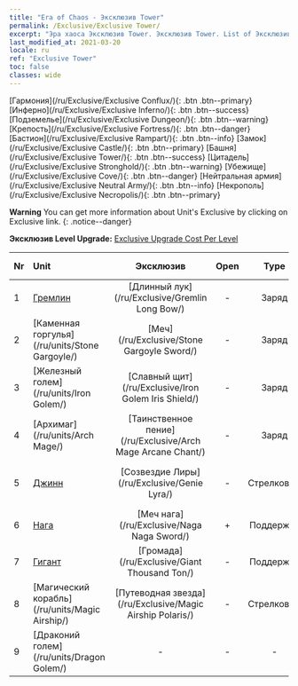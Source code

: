 ```yaml
---
title: "Era of Chaos - Эксклюзив Tower"
permalink: /Exclusive/Exclusive Tower/
excerpt: "Эра хаоса Эксклюзив Tower. Эксклюзив Tower. List of Эксклюзив Tower in Era of Chaos"
last_modified_at: 2021-03-20
locale: ru
ref: "Exclusive Tower"
toc: false
classes: wide
---
```

 [Гармония](/ru/Exclusive/Exclusive Conflux/){: .btn .btn--primary} [Инферно](/ru/Exclusive/Exclusive Inferno/){: .btn .btn--success} [Подземелье](/ru/Exclusive/Exclusive Dungeon/){: .btn .btn--warning} [Крепость](/ru/Exclusive/Exclusive Fortress/){: .btn .btn--danger} [Бастион](/ru/Exclusive/Exclusive Rampart/){: .btn .btn--info} [Замок](/ru/Exclusive/Exclusive Castle/){: .btn .btn--primary} [Башня](/ru/Exclusive/Exclusive Tower/){: .btn .btn--success} [Цитадель](/ru/Exclusive/Exclusive Stronghold/){: .btn .btn--warning} [Убежище](/ru/Exclusive/Exclusive Cove/){: .btn .btn--danger} [Нейтральная армия](/ru/Exclusive/Exclusive Neutral Army/){: .btn .btn--info} [Некрополь](/ru/Exclusive/Exclusive Necropolis/){: .btn .btn--primary} 

**Warning** You can get more information about Unit's Exclusive by clicking on Exclusive link. 
{: .notice--danger}

 **Эксклюзив Level Upgrade:** [Exclusive Upgrade Cost Per Level](/Exclusive/ExclusiveUpgradeCostPerLevel/)

  | Nr |         Unit        | Эксклюзив | Open  |    Type   |  Item to Rank UP      |  Облик   |
  |:---|:--------------------|:-------------:|:-----:|:---------:|:---------------------:|:-------:|
  | 1  | [Гремлин](/ru/units/Gremlin/) | [Длинный лук](/ru/Exclusive/Gremlin Long Bow/) | - | Заряд | [Жетон длинного лука](/ru/Items/con_914/) | - |
  | 2  | [Каменная горгулья](/ru/units/Stone Gargoyle/) | [Меч](/ru/Exclusive/Stone Gargoyle Sword/) | - | Заряд | [Жетон меча](/ru/Items/con_912/) | - |
  | 3  | [Железный голем](/ru/units/Iron Golem/) | [Славный щит](/ru/Exclusive/Iron Golem Iris Shield/) | - | Заряд | [Жетон славного щита](/ru/Items/con_913/) | - |
  | 4  | [Архимаг](/ru/units/Arch Mage/) | [Таинственное пение](/ru/Exclusive/Arch Mage Arcane Chant/) | - | Заряд | [Жетон таинственного пения](/ru/Items/con_915/) | - |
  | 5  | [Джинн](/ru/units/Genie/) | [Созвездие Лиры](/ru/Exclusive/Genie Lyra/) | - | Стрелковый | [Жетон Созвездия Лиры](/ru/Items/con_986/) | [Особый облик: Созвездие Лиры](/ru/Items/con_654/) |
  | 6  | [Нага](/ru/units/Naga/) | [Меч нага](/ru/Exclusive/Naga Naga Sword/) | + | Поддержка | [Жетон меча нага](/ru/Items/con_987/) | [Особый облик: Меч нага](/ru/Items/con_655/) |
  | 7  | [Гигант](/ru/units/Giant/) | [Громада](/ru/Exclusive/Giant Thousand Ton/) | - | Поддержка | [Жетон Громады](/ru/Items/con_988/) | [Особый облик: Громада](/ru/Items/con_656/) |
  | 8  | [Магический корабль](/ru/units/Magic Airship/) | [Путеводная звезда](/ru/Exclusive/Magic Airship Polaris/) | - | Стрелковый | [Жетон Путеводной звезды](/ru/Items/con_989/) | [Особый облик: Путеводная звезда](/ru/Items/con_657/) |
  | 9  | [Драконий голем](/ru/units/Dragon Golem/) | - | - | - | none | none |
